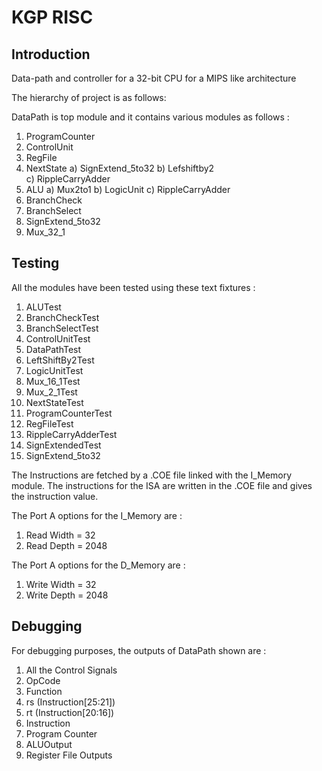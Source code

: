 # KGP RISC

## Introduction

Data-path and controller for a 32-bit CPU for a MIPS like architecture

The hierarchy of project is as follows:

DataPath is top module and it contains various modules as follows :

1. ProgramCounter
2. ControlUnit
3. RegFile
4. NextState 
    a) SignExtend_5to32 
    b) Lefshiftby2  
    c) RippleCarryAdder
5. ALU
    a) Mux2to1
    b) LogicUnit
    c) RippleCarryAdder
6. BranchCheck
7. BranchSelect
8. SignExtend_5to32
9. Mux_32_1

## Testing

All the modules have been tested using these text fixtures :

1. ALUTest
2. BranchCheckTest
3. BranchSelectTest
4. ControlUnitTest
5. DataPathTest
6. LeftShiftBy2Test
7. LogicUnitTest
8. Mux_16_1Test
9. Mux_2_1Test
10. NextStateTest
11. ProgramCounterTest
12. RegFileTest
13. RippleCarryAdderTest
14. SignExtendedTest
15. SignExtend_5to32

The Instructions are fetched by a .COE file linked with the I_Memory module. The instructions for the ISA are written in the .COE file and gives the instruction value.

The Port A options for the I_Memory are :
1. Read Width = 32 
2. Read Depth = 2048 

The Port A options for the D_Memory are :
1. Write Width = 32
2. Write Depth = 2048

## Debugging

For debugging purposes, the outputs of DataPath shown are :

1. All the Control Signals
2. OpCode
3. Function
4. rs (Instruction[25:21])
5. rt (Instruction[20:16])
6. Instruction
7. Program Counter
8. ALUOutput
9. Register File Outputs

